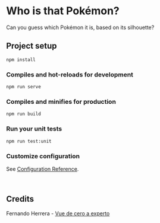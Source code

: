 # Who is that Pokémon?
Can you guess which Pokémon it is, based on its silhouette?

## Project setup
```
npm install
```

### Compiles and hot-reloads for development
```
npm run serve
```

### Compiles and minifies for production
```
npm run build
```

### Run your unit tests
```
npm run test:unit
```

### Customize configuration
See [Configuration Reference](https://cli.vuejs.org/config/).


<br/>

## Credits
Fernando Herrera - [Vue de cero a experto](https://www.udemy.com/course/vuejs-fh/)
